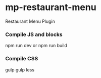 # mp-restaurant-menu
Restaurant Menu Plugin


### Compile JS and blocks
npm run dev or npm run build

### Compile CSS
gulp
gulp less